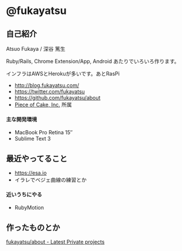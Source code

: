 # @fukayatsu

## 自己紹介

Atsuo Fukaya / 深谷 篤生

Ruby/Rails, Chrome Extension/App, Android あたりでいろいろ作ります。

インフラはAWSとHerokuが多いです。あとRasPi

- http://blog.fukayatsu.com/
- https://twitter.com/fukayatsu
- https://github.com/fukayatsu/about
- [Piece of Cake, Inc.](http://www.pieceofcake.co.jp/) 所属

#### 主な開発環境

- MacBook Pro Retina 15″
- Sublime Text 3

## 最近やってること

- https://esa.io
- イラレでベジェ曲線の練習とか

#### 近いうちにやる

- RubyMotion

## 作ったものとか

[fukayatsu/about - Latest Private projects](https://github.com/fukayatsu/about#latest-private-projects)
